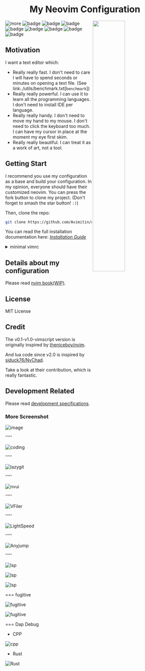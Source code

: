 <h1 align="center">My Neovim Configuration</h1>
<img src="./docs/images/screenshot.png" width="45%" align="right"/>

![[more](#more-screenshot)](https://img.shields.io/badge/More%20Screenshot-click-blueviolet?logo=googlephotos)
![badge](https://github.com/avimitin/nvim/actions/workflows/test.yml/badge.svg)
![badge](https://github.com/avimitin/nvim/actions/workflows/lint.yml/badge.svg)
![badge](https://img.shields.io/badge/Language-Lua-blue?logo=lua&logoColor=blue)
![badge](https://img.shields.io/github/contributors/Avimitin/nvim?color=dark-green)
![badge](https://img.shields.io/github/issues/Avimitin/nvim)
![badge](https://img.shields.io/github/license/Avimitin/nvim)
![badge](https://img.shields.io/github/forks/Avimitin/nvim?style=social)
![badge](https://img.shields.io/github/stars/Avimitin/nvim?style=social)

## Motivation

I want a text editor which:

* Really really fast. I don't need to care I will have to spend seconds or minutes on
opening a text file. (See link:./utils/benchmark.txt[`benchmark`])
* Really really powerful. I can use it to learn all the programming languages. I don't
need to install IDE per language.
* Really really handy. I don't need to move my hand to my mouse. I don't need to click
the keyboard too much. I can have my cursor in place at the moment my eye first skim.
* Really really beautiful. I can treat it as a work of art, not a tool.

## Getting Start

I recommend you use my configuration as a base and build your
configuration. In my opinion, everyone should have their customized
neovim. You can press the fork button to clone my project. (Don't forget
to smash the star button! `:)`)

Then, clone the repo:

```bash
git clone https://github.com/Avimitin/nvim.git ~/.config/nvim
```

You can read the full installation documentation here:
[*Installation Guide*](https://avimitin.github.io/nvim/en_us/installation.html)

<details>
  <summary>minimal vimrc</summary>
  <p>If you want a minimal vimrc, use this:<p>
  <pre>
# it is not tested yet, feel free to open issues

curl -SL "https://raw.githubusercontent.com/Avimitin/nvim/master/.vimrc" -o ~/.vimrc
  </pre>
</details>

## Details about my configuration

Please read [nvim book(WIP)](https://avimitin.github.io/nvim).

## License

MIT License

## Credit

The v0.1-v1.0-vimscript version is originally inspired by
[theniceboy/nvim](https://github.com/theniceboy/nvim).

And lua code since v2.0 is inspired by
[siduck76/NvChad](https://github.com/siduck76/NvChad).

Take a look at their contribution, which is really fantastic.

## Development Related

Please read [development specifications](./docs/src/en_us/development.md).

### More Screenshot

![image](./docs/images/neovim-md.png) 

'''''

![coding](./docs/images/neovim-coding.png)

'''''

![lazygit](./docs/images/neovim-lazygit.png)

'''''

![nvui](./docs/images/nvui-ext-cmd.png)

'''''

![VFiler](./docs/images/vfiler.png)

'''''

![LightSpeed](./docs/images/lightspeed.png)

'''''

![Anyjump](./docs/images/anyjump.png)

'''''

![lsp](./docs/images/help.png)

![lsp](./docs/images/codeaction.png)

![lsp](./docs/images/diagnostic.png)

=== fugitive

![fugitive](./docs/images/neovim-fugitive.png)

![fugitive](./docs/images/fugitive.png)

=== Dap Debug

* CPP

![cpp](./docs/images/dap-debug-cpp.png)

* Rust

![Rust](./docs/images/dap-debug-rust.png)
